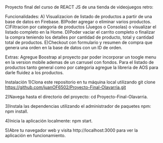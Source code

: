 Proyecto final del curso de REACT JS de una tienda de videojuegos retro:

Funcionalidades:
A) Visualizacion de listado de productos a partir de una base de datos en Firebase.
B)Poder agregar  o eliminar varios productos.
C)Filtracion por categoria de productos (Juegos o Consolas) o visualizar el listado completo en la Home.
D)Poder vaciar el carrito completo o finalizar la compra teniendo los detalles por cantidad de producto, total y cantidad total de productos.
E)Checkout con formulario y resumen de compra que genera una orden en la base de datos con un ID de orden.

Extras:
Agregue Boostrap al proyecto par poder incorporar un toogle menu en la version mobile ademas de un carrusel con fondos.
Para el listado de productos tanto general como por categoria agregue la libreria de AOS para darle fluidez a los productos.


Instalación
1)Clona este repositorio en tu máquina local utilizando git clone https://github.com/juanOF6502/Proyecto-Final-Olavarria.git

2)Navega hasta el directorio del proyecto: cd Proyecto-Final-Olavarria.

3)Instala las dependencias utilizando el administrador de paquetes npm: npm install.

4)Inicia la aplicación localmente: npm start.

5)Abre tu navegador web y visita http://localhost:3000 para ver la aplicación en funcionamiento.
